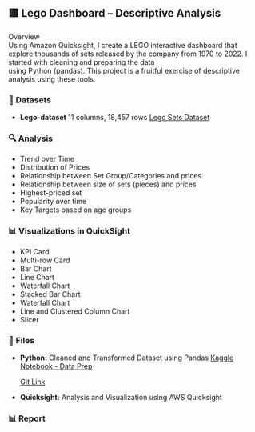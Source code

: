 ## 🟥 Lego Dashboard – Descriptive Analysis  

Overview  
Using Amazon Quicksight, I create a LEGO interactive dashboard that explore thousands of sets released by the company from 1970 to 2022. I started with cleaning and preparing the data  
using Python (pandas). This project is a fruitful exercise of descriptive analysis using these tools.

### 🔢 Datasets
- **Lego-dataset** 11 columns, 18,457 rows 
[Lego Sets Dataset](https://www.kaggle.com/datasets/maggieakarn/lego-dataset)

### 🔍 Analysis  
- Trend over Time
- Distribution of Prices
- Relationship between Set Group/Categories and prices
- Relationship between size of sets (pieces) and prices
- Highest-priced set
- Popularity over time
- Key Targets based on age groups 
 

### 📊 Visualizations in QuickSight
- KPI Card
- Multi-row Card
- Bar Chart
- Line Chart
- Waterfall Chart
- Stacked Bar Chart
- Waterfall Chart
- Line and Clustered Column Chart
- Slicer
 

### 📂 Files  
- **Python:** Cleaned and Transformed Dataset using Pandas
   [Kaggle Notebook - Data Prep](https://www.kaggle.com/code/maggieakarn/lego-cleaning-dataframe-pandas)

  [Git Link](Python/lego-cleaning-dataframe-pandas.ipynb)
- **Quicksight:** Analysis and Visualization using AWS Quicksight 

### 📊 Report
 
